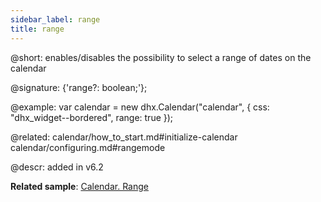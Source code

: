 ```yaml
---
sidebar_label: range
title: range
---          
```


@short: enables/disables the possibility to select a range of dates on the calendar

@signature: {'range?: boolean;'};

@example: 
var calendar = new dhx.Calendar("calendar", {
	css: "dhx_widget--bordered",
	range: true
});

@related: 
calendar/how_to_start.md#initialize-calendar
calendar/configuring.md#rangemode


@descr:
added in v6.2

**Related sample**: [Calendar. Range](https://snippet.dhtmlx.com/2mrj53h0)

